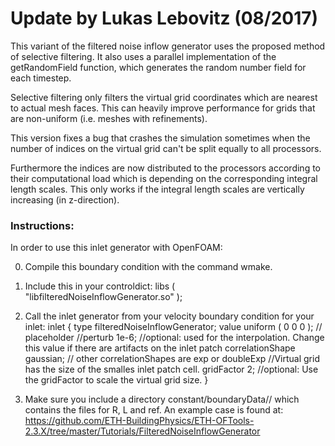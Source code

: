 # Update by Lukas Lebovitz (08/2017)

This variant of the filtered noise inflow generator uses the proposed method of selective filtering. It also uses a parallel implementation of the getRandomField function, which generates the random number field for each timestep.

Selective filtering only filters the virtual grid coordinates which are nearest to actual mesh faces. This can heavily improve performance for grids that are non-uniform (i.e. meshes with refinements). 

This version fixes a bug that crashes the simulation sometimes when the number of indices on the virtual grid can't be split equally to all processors.

Furthermore the indices are now distributed to the processors according to their computational load which is depending on the corresponding integral length scales. This only works if the integral length scales are vertically increasing (in z-direction).

### Instructions:

In order to use this inlet generator with OpenFOAM:

0. Compile this boundary condition with the command wmake.

1. Include this in your controldict:
  libs
  (
      "libfilteredNoiseInflowGenerator.so"
  );

2. Call the inlet generator from your velocity boundary condition for your inlet:
  inlet
    {
        type            filteredNoiseInflowGenerator;
        value           uniform ( 0 0 0 ); // placeholder
        //perturb 1e-6; //optional: used for the interpolation. Change this value if there are artifacts on the inlet patch
        correlationShape gaussian; // other correlationShapes are exp or doubleExp
        //Virtual grid has the size of the smalles inlet patch cell.
        gridFactor 2; //optional: Use the gridFactor to scale the virtual grid size.
    }

3. Make sure you include a directory constant/boundaryData/<nameOfInletPatch>/ which contains the files for R, L and ref. An example case is found at: https://github.com/ETH-BuildingPhysics/ETH-OFTools-2.3.X/tree/master/Tutorials/FilteredNoiseInflowGenerator
